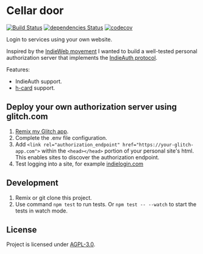 # Cellar door

[![Build Status](https://travis-ci.org/nilsnh/cellar-door.svg?branch=master)](https://travis-ci.org/nilsnh/cellar-door) [![dependencies Status](https://david-dm.org/nilsnh/cellar-door/status.svg)](https://david-dm.org/nilsnh/cellar-door) [![codecov](https://codecov.io/gh/nilsnh/cellar-door/branch/master/graph/badge.svg)](https://codecov.io/gh/nilsnh/cellar-door)

Login to services using your own website.

Inspired by the [IndieWeb movement](https://indieweb.org) I wanted to build a well-tested personal authorization server that implements the [IndieAuth protocol](https://indieweb.org/IndieAuth).

Features:

- IndieAuth support.
- [h-card](https://indieweb.org/h-card) support.

## Deploy your own authorization server using glitch.com

1.  [Remix my Glitch app](https://bit.ly/2zvqIvo).
2.  Complete the .env file configuration.
3.  Add `<link rel="authorization_endpoint" href="https://your-glitch-app.com">` within the `<head></head>` portion of your personal site's html. This enables sites to discover the authorization endpoint.
4.  Test logging into a site, for example [indielogin.com](https://indielogin.com)

## Development

1.  Remix or git clone this project.
2.  Use command `npm test` to run tests. Or `npm test -- --watch` to start the tests in watch mode.

## License

Project is licensed under [AGPL-3.0](/license.md).
